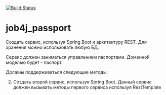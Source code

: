 [![Build Status](https://app.travis-ci.com/kalenikov/job4j_passport.svg?branch=main)](https://app.travis-ci.com/kalenikov/job4j_passport)

# job4j_passport

Создать сервис, используя Spring Boot и архитектуру REST. Для хранения можно использовать любую БД.

Сервис должен заниматься управлением паспортами. Доменной моделью будет - паспорт.

Должны поддерживаться следующие методы:

[comment]: <> (- /save, сохранить данные паспорта)

[comment]: <> (- /update?id=*, обновить данные паспорта)

[comment]: <> (- /delete?id=*, удалить данные паспорта)

[comment]: <> (- /find, загрузить все паспорта)

[comment]: <> (- /find?seria=*, загрузить паспорта с заданной серией)

[comment]: <> (- /unavaliabe, загрузить паспорта чей срок вышел)

[comment]: <> (- /find-replaceable, загрузить паспорта, которые нужно заменить в ближайшие 3 месяца)

2. Создать второй сервис, используя Spring Boot. Данный сервис должен вызывать методы первого сервиса используя RestTemplate